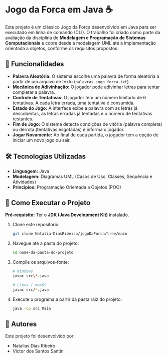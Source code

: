 # Jogo da Forca em Java ☕

Este projeto é um clássico Jogo da Forca desenvolvido em Java para ser executado em linha de comando (CLI). O trabalho foi criado como parte da avaliação da disciplina de **Modelagem e Programação de Sistemas Computacionais** e cobre desde a modelagem UML até a implementação orientada a objetos, conforme os requisitos propostos.

## 📜 Funcionalidades

* **Palavra Aleatória:** O sistema escolhe uma palavra de forma aleatória a partir de um arquivo de texto (`palavras_jogo_forca.txt`).
* **Mecânica de Adivinhação:** O jogador pode adivinhar letras para tentar completar a palavra.
* **Controle de Tentativas:** O jogador tem um número limitado de 6 tentativas. A cada letra errada, uma tentativa é consumida.
* **Estado do Jogo:** A interface exibe a palavra com as letras já descobertas, as letras erradas já tentadas e o número de tentativas restantes.
* **Fim de Jogo:** O sistema detecta condições de vitória (palavra completa) ou derrota (tentativas esgotadas) e informa o jogador.
* **Jogar Novamente:** Ao final de cada partida, o jogador tem a opção de iniciar um novo jogo ou sair.

## 🛠️ Tecnologias Utilizadas

* **Linguagem:** Java
* **Modelagem:** Diagramas UML (Casos de Uso, Classes, Sequência e Atividades)
* **Princípios:** Programação Orientada a Objetos (POO)

## 🚀 Como Executar o Projeto

**Pré-requisito:** Ter o **JDK (Java Development Kit)** instalado.

1.  Clone este repositório:
    ```bash
    git clone Natalia-DiasRibeiro/jogoDaForca/tree/main
    ```
2.  Navegue até a pasta do projeto:
    ```bash
    cd nome-da-pasta-do-projeto
    ```
3.  Compile os arquivos-fonte:
    ```bash
    # Windows
    javac src\*.java
    
    # Linux / macOS
    javac src/*.java
    ```
4.  Execute o programa a partir da pasta raiz do projeto:
    ```bash
    java -cp src Main
    ```

## 👥 Autores

Este projeto foi desenvolvido por:

* Natalias Dias Ribeiro
* Victor dos Santos Santin